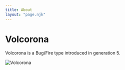```yaml
--- 
title: About
layout: "page.njk"
---
```


# Volcorona

Volcorona is a Bug/Fire type introduced in generation 5.

![Volcorona](https://assets.pokemon.com/assets/cms2/img/pokedex/full/637.png)